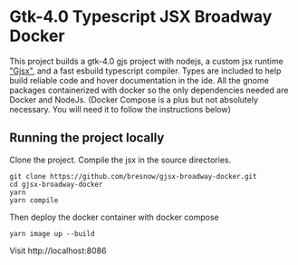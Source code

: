 # Gtk-4.0 Typescript JSX Broadway Docker

This project builds a gtk-4.0 gjs project with nodejs, a custom jsx runtime ["Gjsx"](lib/gjsx/index.ts), and a fast esbuild typescript compiler. Types are included to help build reliable code and hover documentation in the ide. All the gnome packages containerized with docker so the only dependencies needed are Docker and NodeJs. (Docker Compose is a plus but not absolutely necessary. You will need it to follow the instructions below)

## Running the project locally
Clone the project. Compile the jsx in the source directories.
```terminal
git clone https://github.com/bresnow/gjsx-broadway-docker.git 
cd gjsx-broadway-docker
yarn
yarn compile
```
Then deploy the docker container with docker compose
```terminal
yarn image up --build
```
Visit http://localhost:8086 

